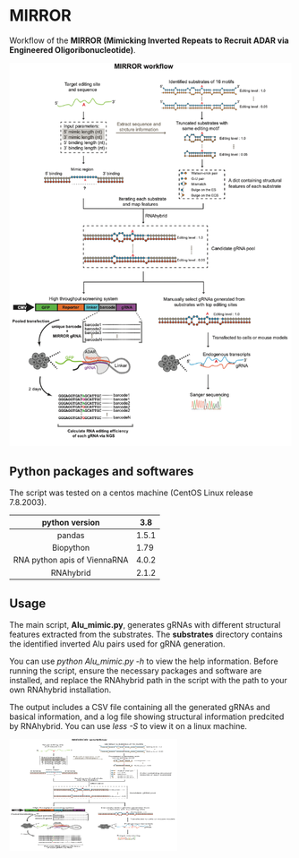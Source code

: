 # MIRROR

Workflow of the **MIRROR (Mimicking Inverted Repeats to Recruit ADAR via Engineered Oligoribonucleotide)**.

![workflow](./img/MIRROR.png)

## Python packages and softwares

The script was tested on a centos machine (CentOS Linux release 7.8.2003).

|        python version        | 3.8   |
| :--------------------------: | ----- |
|            pandas            | 1.5.1 |
|          Biopython           | 1.79  |
| RNA python apis of ViennaRNA | 4.0.2 |
|          RNAhybrid           | 2.1.2 |

## Usage

The main script, **Alu_mimic.py**, generates gRNAs with different structural features extracted from the substrates. The **substrates** directory contains the identified inverted Alu pairs used for gRNA generation.

You can use *python Alu_mimic.py -h* to view the help information. Before running the script, ensure the necessary packages and software are installed, and replace the RNAhybrid path in the script with the path to your own RNAhybrid installation.

The output includes a CSV file containing all the generated gRNAs and basical information, and a log file showing structural information predcited by RNAhybrid. You can use *less -S* to view it on a linux machine.

<img src="./img/MIRROR.png" alt="workflow" width="300" height="200">

 

